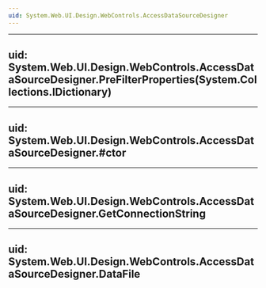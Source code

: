```yaml
---
uid: System.Web.UI.Design.WebControls.AccessDataSourceDesigner
---
```


---
uid: System.Web.UI.Design.WebControls.AccessDataSourceDesigner.PreFilterProperties(System.Collections.IDictionary)
---

---
uid: System.Web.UI.Design.WebControls.AccessDataSourceDesigner.#ctor
---

---
uid: System.Web.UI.Design.WebControls.AccessDataSourceDesigner.GetConnectionString
---

---
uid: System.Web.UI.Design.WebControls.AccessDataSourceDesigner.DataFile
---

